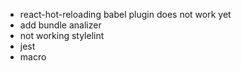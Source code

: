 -   react-hot-reloading babel plugin does not work yet
-   add bundle analizer
-   not working stylelint
-   jest
-   macro
